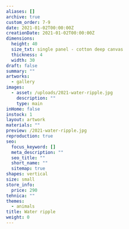 ```yaml
---
aliases: []
archive: true
custom_order: 7-9
date: 2021-01-02T00:00:00Z
creationDate: 2021-01-02T00:00:00Z
dimensions:
  height: 40
  size_txt: single panel - cotton deep canvas
  thickness: 4
  width: 30
draft: false
summary: ""
artworks:
  - gallery
images:
  - asset: /uploads/2021-water-ripple.jpg
    description: ""
    type: main
inHome: false
instock: 1
layout: artwork
materials: ""
preview: /2021-water-ripple.jpg
reproduction: true
seo:
  focus_keyword: []
  meta_description: ""
  seo_title: ""
  short_name: ""
  sitemap: true
shapes: vertical
size: small
store_info:
  price: 290
tehnica: ""
themes:
  - animals
title: Water ripple
weight: 0
---
```

